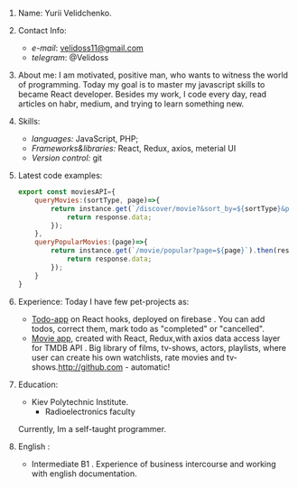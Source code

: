 1. Name: Yurii Velidchenko.
2. Contact Info:
    * *e-mail*: velidoss11@gmail.com
    * *telegram*: @Velidoss
3. About me:
    I am motivated, positive man, who wants to witness the world of programming. Today my goal is to master my javascript skills to became React developer. Besides my work, I code every day, read articles on habr, medium, and trying to learn something new. 
4. Skills:
    * *languages:* JavaScript, PHP;
    * *Frameworks&libraries:* React, Redux, axios, meterial UI
    * *Version control:* git

5. Latest code examples:
    ```javascript
    export const moviesAPI={
        queryMovies:(sortType, page)=>{
            return instance.get(`/discover/movie?&sort_by=${sortType}&page=${page}`).then(response=>{
                return response.data;
            });
        },
        queryPopularMovies:(page)=>{
            return instance.get(`/movie/popular?page=${page}`).then(response=>{
                return response.data;
            });
        }
    }
    ```
6. Experience:
    Today I have few pet-projects as:
    * [Todo-app](https://github.com/Velidoss/Task-manager) on React hooks, deployed on firebase . You can add todos, correct them, mark todo as "completed" or "cancelled".
    * [Movie app](https://github.com/Velidoss/MovieApp), created with React, Redux,with  axios data access layer for TMDB API . Big library of films, tv-shows, actors, playlists, where user can create his own watchlists, rate movies and tv-shows.http://github.com - automatic!
    
7. Education:
    * Kiev Polytechnic Institute. 
        * Radioelectronics faculty
    
    Currently, Im a self-taught programmer.
8. English : 
    * Intermediate B1 . 
    Experience of business intercourse and working with english documentation.